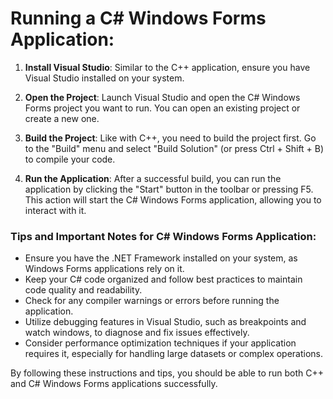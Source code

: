 # Running a C# Windows Forms Application:

1. **Install Visual Studio**: Similar to the C++ application, ensure you have Visual Studio installed on your system.

2. **Open the Project**: Launch Visual Studio and open the C# Windows Forms project you want to run. You can open an existing project or create a new one.

3. **Build the Project**: Like with C++, you need to build the project first. Go to the "Build" menu and select "Build Solution" (or press Ctrl + Shift + B) to compile your code.

4. **Run the Application**: After a successful build, you can run the application by clicking the "Start" button in the toolbar or pressing F5. This action will start the C# Windows Forms application, allowing you to interact with it.

### Tips and Important Notes for C# Windows Forms Application:

- Ensure you have the .NET Framework installed on your system, as Windows Forms applications rely on it.
- Keep your C# code organized and follow best practices to maintain code quality and readability.
- Check for any compiler warnings or errors before running the application.
- Utilize debugging features in Visual Studio, such as breakpoints and watch windows, to diagnose and fix issues effectively.
- Consider performance optimization techniques if your application requires it, especially for handling large datasets or complex operations.

By following these instructions and tips, you should be able to run both C++ and C# Windows Forms applications successfully.
